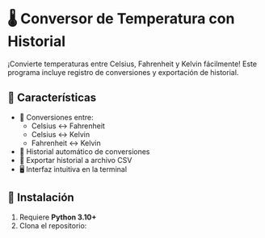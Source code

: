 # 🌡️ Conversor de Temperatura con Historial

¡Convierte temperaturas entre Celsius, Fahrenheit y Kelvin fácilmente! Este programa incluye registro de conversiones y exportación de historial.

## 🚀 Características
- 🔄 Conversiones entre:
  - Celsius ↔ Fahrenheit
  - Celsius ↔ Kelvin
  - Fahrenheit ↔ Kelvin
- 📜 Historial automático de conversiones
- 💾 Exportar historial a archivo CSV
- 🖥️ Interfaz intuitiva en la terminal

## 🔧 Instalación
1. Requiere **Python 3.10+**
2. Clona el repositorio: